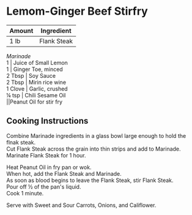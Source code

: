 # Lemom-Ginger Beef Stirfry  
  
|Amount|Ingredient|  
|----|----|  
1 lb | Flank Steak  
*Marinade*  
1 | Juice of Small Lemon  
1 | Ginger Toe, minced  
2 Tbsp | Soy Sauce  
2 Tbsp | Mirin rice wine  
1 Clove | Garlic, crushed  
¼ tsp | Chili Sesame Oil  
||Peanut Oil for stir fry  
  
## Cooking Instructions  
Combine Marinade ingredients in a glass bowl large enough to hold the flnak steak.  
Cut Flank Steak across the grain into thin strips and add to Marinade.  
Marinate Flank Steak for 1 hour.  
  
Heat Peanut Oil in fry pan or wok.  
When hot, add the Flank Steak and Marinade.  
As soon as blood begins to leave the Flank Steak, stir Flank Steak.  
Pour off ½ of the pan's liquid.  
Cook 1 minute.  
  
Serve with Sweet and Sour Carrots, Onions, and Califlower.  
  